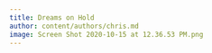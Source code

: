 ```yaml
---
title: Dreams on Hold
author: content/authors/chris.md
image: Screen Shot 2020-10-15 at 12.36.53 PM.png
---
```


